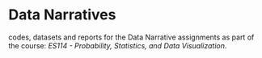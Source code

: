# Data Narratives

codes, datasets and reports for the Data Narrative assignments as part of the course: _ES114 - Probability, Statistics, and Data Visualization_.
